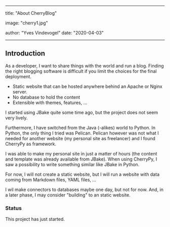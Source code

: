 ---

title: "About CherryBlog"

image: "cherry1.jpg"

author: "Yves Vindevogel"
date: "2020-04-03"

----------

## Introduction

As a developer, I want to share things with the world and run a blog. Finding the right blogging software is difficult if you limit the choices for the final deployment.

- Static website that can be hosted anywhere behind an Apache or Nginx server.
- No database to hold the content
- Extensible with themes, features, ...

I started using JBake quite some time ago, but the project does not seem very lively.  

Furthermore, I have switched from the Java (-alikes) world to Python.  In Python, the only thing I tried was Pelican.  Pelican however was not what I needed for another website (my personal site as freelancer) and I found CherryPy as framework.  

I was able to make my personal site in just a matter of hours (the content and template was already available from JBake).  When using CherryPy, I saw a possibility to write something similar like JBake in Python.  

For now, I will not create a static website, but I will run a website with data coming from Markdown files, YAML files, ...  

I wil make connectors to databases maybe one day, but not for now.  And, in a later phase, I may consider "building" to an static website.  

### Status

This project has just started.
